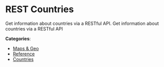 # REST Countries


Get information about countries via a RESTful API. Get information about countries via a RESTful API



**Categories**:
- [Maps & Geo](https://github.com/apis-list/apis-list#maps-and-geo)
- [Reference](https://github.com/apis-list/apis-list#reference)
- [Countries](https://github.com/apis-list/apis-list#countries)






